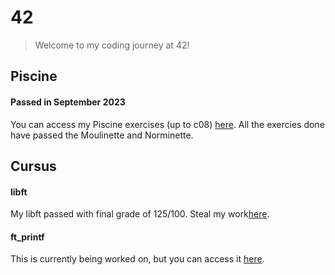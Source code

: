 # 42
> Welcome to my coding journey at 42!
## Piscine
#### Passed in September 2023
You can access my Piscine exercises (up to c08) [here](https://github.com/rwintgen/42/tree/main/piscine_42). All the exercies done have passed the Moulinette and Norminette.

## Cursus
#### libft
My libft passed with final grade of 125/100. Steal my work[here](https://github.com/rwintgen/42/tree/main/libft).

#### ft_printf
This is currently being worked on, but you can access it [here](https://github.com/rwintgen/42/tree/main/ft_printf).
